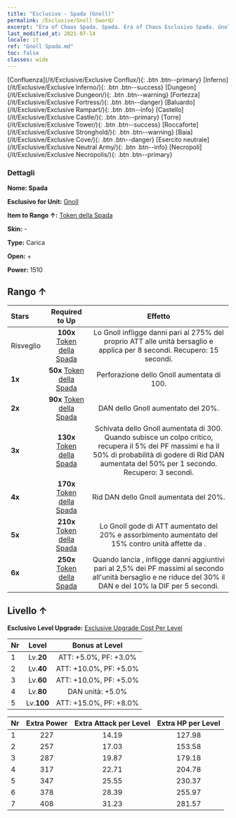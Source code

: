 ```yaml
---
title: "Esclusivo - Spada (Gnoll)"
permalink: /Exclusive/Gnoll Sword/
excerpt: "Era of Chaos Spada. Spada. Era of Chaos Esclusivo Spada. Gnoll Esclusivo."
last_modified_at: 2021-07-14
locale: it
ref: "Gnoll Spada.md"
toc: false
classes: wide
---
```

 [Confluenza](/it/Exclusive/Exclusive Conflux/){: .btn .btn--primary} [Inferno](/it/Exclusive/Exclusive Inferno/){: .btn .btn--success} [Dungeon](/it/Exclusive/Exclusive Dungeon/){: .btn .btn--warning} [Fortezza](/it/Exclusive/Exclusive Fortress/){: .btn .btn--danger} [Baluardo](/it/Exclusive/Exclusive Rampart/){: .btn .btn--info} [Castello](/it/Exclusive/Exclusive Castle/){: .btn .btn--primary} [Torre](/it/Exclusive/Exclusive Tower/){: .btn .btn--success} [Roccaforte](/it/Exclusive/Exclusive Stronghold/){: .btn .btn--warning} [Baia](/it/Exclusive/Exclusive Cove/){: .btn .btn--danger} [Esercito neutrale](/it/Exclusive/Exclusive Neutral Army/){: .btn .btn--info} [Necropoli](/it/Exclusive/Exclusive Necropolis/){: .btn .btn--primary} 

### Dettagli
 **Nome: Spada** 

 **Esclusivo for Unit:** [Gnoll](/it/units/Gnoll/) 

 **Item to Rango ↑:** [Token della Spada](/ItemsIT/con_912/)

 **Skin:** -

 **Type:** Carica

 **Open:** +

 **Power:** 1510

## Rango ↑

  |     Stars    |  Required to Up | Effetto |
  |:-------------|:---------------:|:---------------:|
  |  Risveglio  | **100x** [Token della Spada](/ItemsIT/con_912/) | <Ferite aperte> Lo Gnoll infligge danni pari al 275% del proprio ATT alle unità bersaglio e applica <Sanguinamento> per 8 secondi. Recupero: 15 secondi. |
  | **1x** <i class="fas fa-star"/> | **50x** [Token della Spada](/ItemsIT/con_912/) | Perforazione dello Gnoll aumentata di 100. |
  | **2x** <i class="fas fa-star"/> | **90x** [Token della Spada](/ItemsIT/con_912/) | DAN dello Gnoll aumentato del 20%. |
  | **3x** <i class="fas fa-star"/> | **130x** [Token della Spada](/ItemsIT/con_912/) | Schivata dello Gnoll aumentata di 300. Quando subisce un colpo critico, recupera il 5% dei PF massimi e ha il 50% di probabilità di godere di Rid DAN aumentata del 50% per 1 secondo. Recupero: 3 secondi. |
  | **4x** <i class="fas fa-star"/> | **170x** [Token della Spada](/ItemsIT/con_912/) | Rid DAN dello Gnoll aumentata del 20%. |
  | **5x** <i class="fas fa-star"/> | **210x** [Token della Spada](/ItemsIT/con_912/) | Lo Gnoll gode di ATT aumentato del 20% e assorbimento aumentato del 15% contro unità affette da <Sanguinamento>. |
  | **6x** <i class="fas fa-star"/> | **250x** [Token della Spada](/ItemsIT/con_912/) | Quando lancia <Ferite aperte>, infligge danni aggiuntivi pari al 2,5% dei PF massimi al secondo all'unità bersaglio e ne riduce del 30% il DAN e del 10% la DIF per 5 secondi. |


## Livello ↑
 **Esclusivo Level Upgrade:** [Exclusive Upgrade Cost Per Level](/Exclusive/ExclusiveUpgradeCostPerLevel/)

  |  Nr  |   Level  | Bonus at Level |
  |:-----|:--------:|:--------------:|
  | 1 | Lv.**20** | ATT: +5.0%, PF: +3.0% |
  | 2 | Lv.**40** | ATT: +10.0%, PF: +5.0% |
  | 3 | Lv.**60** | ATT: +10.0%, PF: +5.0% |
  | 4 | Lv.**80** | DAN unità: +5.0% |
  | 5 | Lv.**100** | ATT: +15.0%, PF: +8.0% |


  |  Nr  |  Extra Power | Extra Attack per Level | Extra HP per Level |
  |:-----|:--------:|:--------:|:--------:|
  | 1 | 227 | 14.19 | 127.98 |
  | 2 | 257 | 17.03 | 153.58 |
  | 3 | 287 | 19.87 | 179.18 |
  | 4 | 317 | 22.71 | 204.78 |
  | 5 | 347 | 25.55 | 230.37 |
  | 6 | 378 | 28.39 | 255.97 |
  | 7 | 408 | 31.23 | 281.57 |


